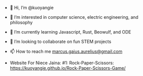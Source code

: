 - 👋 Hi, I’m @kuoyangie
- 👀 I’m interested in computer science, electric engineering, and philosophy
- 🌱 I’m currently learning Javascript, Rust, Beowulf, and ODE
- 💞️ I’m looking to collaborate on fun STEM projects
- 📫 How to reach me marcus.gaius.aurelius@gmail.com


- Website For Niece Jaina:
  #1: Rock-Paper-Scissors: https://kuoyangie.github.io/Rock-Paper-Scissors-Game/

<!---
kuoyangie/kuoyangie is a ✨ special ✨ repository because its `README.md` (this file) appears on your GitHub profile.
You can click the Preview link to take a look at your changes.
--->
